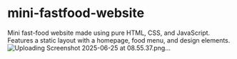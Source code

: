 # mini-fastfood-website
Mini fast-food website made using pure HTML, CSS, and JavaScript. Features a static layout with a homepage, food menu, and design elements.
![Uploading Screenshot 2025-06-25 at 08.55.37.png…]()
